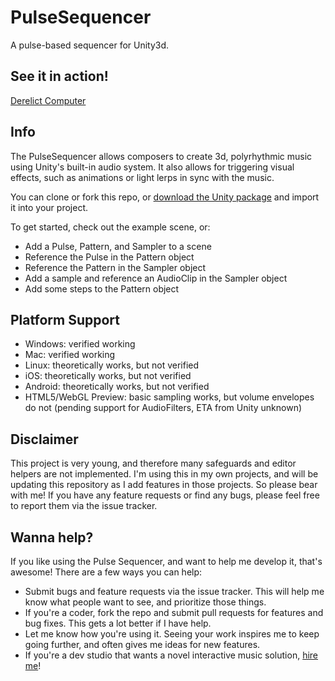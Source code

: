 # PulseSequencer

A pulse-based sequencer for Unity3d.

## See it in action!

[Derelict Computer](http://derelict.computer)

## Info

The PulseSequencer allows composers to create 3d, polyrhythmic music using Unity's built-in audio system. It also allows for triggering visual effects, such as animations or light lerps in sync with the music.

You can clone or fork this repo, or [download the Unity package](http://charliehuge.com/publicdownloads/PulseSequencer.unitypackage) and import it into your project.

To get started, check out the example scene, or:
- Add a Pulse, Pattern, and Sampler to a scene
- Reference the Pulse in the Pattern object
- Reference the Pattern in the Sampler object
- Add a sample and reference an AudioClip in the Sampler object
- Add some steps to the Pattern object

## Platform Support
- Windows: verified working
- Mac: verified working
- Linux: theoretically works, but not verified
- iOS: theoretically works, but not verified
- Android: theoretically works, but not verified
- HTML5/WebGL Preview: basic sampling works, but volume envelopes do not (pending support for AudioFilters, ETA from Unity unknown)

## Disclaimer

This project is very young, and therefore many safeguards and editor helpers are not implemented. I'm using this in my own projects, and will be updating this repository as I add features in those projects. So please bear with me! If you have any feature requests or find any bugs, please feel free to report them via the issue tracker.

## Wanna help?

If you like using the Pulse Sequencer, and want to help me develop it, that's awesome! There are a few ways you can help:
- Submit bugs and feature requests via the issue tracker. This will help me know what people want to see, and prioritize those things.
- If you're a coder, fork the repo and submit pull requests for features and bug fixes. This gets a lot better if I have help.
- Let me know how you're using it. Seeing your work inspires me to keep going further, and often gives me ideas for new features.
- If you're a dev studio that wants a novel interactive music solution, [hire me](http://derelict.computer/consulting.html)!
